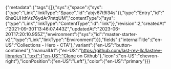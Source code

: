 {"metadata":{"tags":[]},"sys":{"space":{"sys":{"type":"Link","linkType":"Space","id":"abjv67t9l34s"}},"type":"Entry","id":"6hsQUHthVz76ydAr7mtqUM","contentType":{"sys":{"type":"Link","linkType":"ContentType","id":"link"}},"revision":2,"createdAt":"2021-09-30T13:46:07.443Z","updatedAt":"2023-06-20T17:20:10.955Z","environment":{"sys":{"id":"master-starter-v2","type":"Link","linkType":"Environment"}}},"fields":{"internalTitle":{"en-US":"Collections - Hero - CTA"},"variant":{"en-US":"button-contained"},"manualUrl":{"en-US":"https://github.com/last-rev-llc/lastrev-libraries"},"text":{"en-US":"Clone on Github"},"icon":{"en-US":"chevron-right"},"iconPosition":{"en-US":"Left"},"color":{"en-US":"primary"}}}